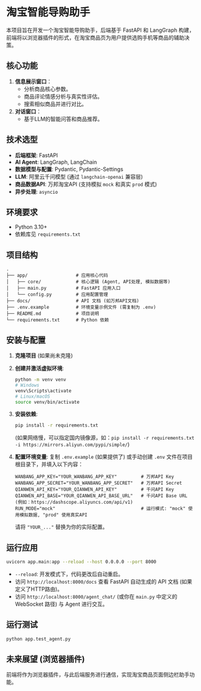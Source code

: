 # 淘宝智能导购助手

本项目旨在开发一个淘宝智能导购助手，后端基于 FastAPI 和 LangGraph 构建，前端将以浏览器插件的形式，在淘宝商品页为用户提供选购手机等商品的辅助决策。

## 核心功能

1.  **信息展示窗口**：
    *   分析商品核心参数。
    *   商品评论情感分析与真实性评估。
    *   搜索相似商品并进行对比。
2.  **对话窗口**：
    *   基于LLM的智能问答和商品推荐。

## 技术选型

*   **后端框架**: FastAPI
*   **AI Agent**: LangGraph, LangChain
*   **数据模型与配置**: Pydantic, Pydantic-Settings
*   **LLM**: 阿里云千问模型 (通过 `langchain-openai` 兼容层)
*   **商品数据API**: 万邦淘宝API (支持模拟 `mock` 和真实 `prod` 模式)
*   **异步处理**: `asyncio`

## 环境要求

*   Python 3.10+
*   依赖库见 `requirements.txt`

## 项目结构

```
.
├── app/                  # 应用核心代码
│   ├── core/             # 核心逻辑 (Agent, API处理, 模拟数据等)
│   ├── main.py           # FastAPI 应用入口
│   └── config.py         # 应用配置管理
├── docs/                 # API 文档 (如万邦API文档)
├── .env.example          # 环境变量示例文件 (需复制为 .env)
├── README.md             # 项目说明
└── requirements.txt      # Python 依赖
```

## 安装与配置

1.  **克隆项目** (如果尚未克隆)

2.  **创建并激活虚拟环境**:
    ```bash
    python -m venv venv
    # Windows
    venv\Scripts\activate
    # Linux/macOS
    source venv/bin/activate
    ```

3.  **安装依赖**:
    ```bash
    pip install -r requirements.txt
    ```
    (如果网络慢，可以指定国内镜像源，如：`pip install -r requirements.txt -i https://mirrors.aliyun.com/pypi/simple/`)

4.  **配置环境变量**:
    复制 `.env.example` (如果提供了) 或手动创建 `.env` 文件在项目根目录下，并填入以下内容：
    ```env
    WANBANG_APP_KEY="YOUR_WANBANG_APP_KEY"         # 万邦API Key
    WANBANG_APP_SECRET="YOUR_WANBANG_APP_SECRET"   # 万邦API Secret
    QIANWEN_API_KEY="YOUR_QIANWEN_API_KEY"         # 千问API Key
    QIANWEN_API_BASE="YOUR_QIANWEN_API_BASE_URL"   # 千问API Base URL (例如：https://dashscope.aliyuncs.com/api/v1)
    RUN_MODE="mock"                                # 运行模式: "mock" 使用模拟数据, "prod" 使用真实API
    ```
    请将 `"YOUR_..."` 替换为你的实际配置。

## 运行应用

```bash
uvicorn app.main:app --reload --host 0.0.0.0 --port 8000
```
*   `--reload`: 开发模式下，代码更改后自动重启。
*   访问 `http://localhost:8000/docs` 查看 FastAPI 自动生成的 API 文档 (如果定义了HTTP路由)。
*   访问 `http://localhost:8000/agent_chat/` (或你在 `main.py` 中定义的 WebSocket 路径) 与 Agent 进行交互。

## 运行测试

```bash
python app.test_agent.py
```

## 未来展望 (浏览器插件)

前端将作为浏览器插件，与此后端服务进行通信，实现淘宝商品页面侧边栏助手功能。 